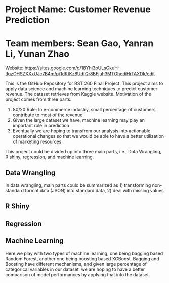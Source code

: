 # Project Name: Customer Revenue Prediction
# Team members: Sean Gao, Yanran Li, Yunan Zhao
Website: https://sites.google.com/d/18Yhi3pULsGkuH-tIqzOHSZXXxUJc7B4m/p/1dKtKz8UdfQr8BFjuh3MTOhediHrTAXDk/edit

This is the GitHub Repository for BST 260 Final Project. This project aims to apply data science and machine learning techniques to predict customer revenue. The dataset retrieves from Kaggle website. Motivation of the project comes from three parts:

1) 80/20 Rule: In e-commerce industry, small percentage of customers contribute to most of the revenue
2) Given the large dataset we have, machine learning may play an important role in prediction
3) Eventually we are hoping to transfrom our analysis into actionable operational changes so that we would be able to have a better utilization of marketing resources.

This project could be divided up into three main parts, i.e., Data Wrangling, R shiny, regression, and machine learning. 

## Data Wrangling

In data wrangling, main parts could be summarized as 1) transforming non-standard format data (JSON) into standard data, 2) deal with missing values

## R Shiny


## Regression


## Machine Learning

Here we play with two types of machine learning, one being bagging based Random Forest, another one being boosting based XGBoost. Bagging and Boosting have different mechanisms, and given large percentage of categorical variables in our dataset, we are hoping to have a better comparison of model performances by applying that into the dataset.
